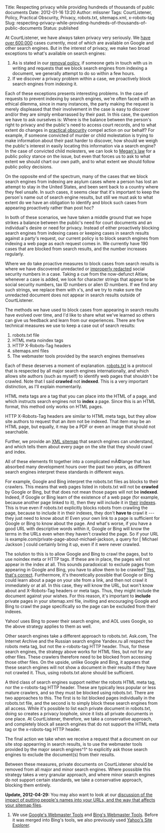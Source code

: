 Title: Respecting privacy while providing hundreds of thousands of public documents
Date: 2012-01-16 13:20
Author: mlissner
Tags: CourtListener, Policy, Practical Obscurity, Privacy, robots.txt, sitemaps.xml, x-robots-tag
Slug: respecting-privacy-while-providing-hundreds-of-thousands-of-public-documents
Status: published

At CourtListener, we have always taken privacy very seriously. We [have
over 600,000](http://courtlistener.com/coverage/) cases currently, most
of which are available on Google and other search engines. But in the
interest of privacy, we make two broad exceptions to what's available on
search engines:

1.  As is stated in our [removal
    policy](http://courtlistener.com/removal/), if someone gets in touch
    with us in writing and requests that we block search engines from
    indexing a document, we generally attempt to do so within a few
    hours.
2.  If we discover a privacy problem within a case, we proactively block
    search engines from indexing it.

Each of these exceptions presents interesting problems. In the case of
requests to prevent indexing by search engines, we're often faced with
an ethical dilemma, since in many instances, the party making the
request is merely displeased that their involvement in the case is easy
to discover and/or they are simply embarrassed by their past. In this
case, the question we have to ask ourselves is: Where is the balance
between the person's right to privacy and the public's need to access
court records, and to what extent do changes in [practical
obscurity](http://scholar.google.com/scholar?hl=en&q=practical+obscurity+privacy)
compel action on our behalf? For example, if someone convicted of murder
or child molestation is trying to make information about their past
harder to discover, how should we weigh the public's interest in easily
locating this information via a search engine? In the case of convicted
child molesters, we can look to [Megan's
law](http://en.wikipedia.org/wiki/Megan%27s_Law) for a public policy
stance on the issue, but even that forces us to ask to what extent we
should chart our own path, and to what extent we should follow public
policy decisions.

On the opposite end of the spectrum, many of the cases that we block
search engines from indexing are asylum cases where a person has lost an
attempt to stay in the United States, and been sent back to a country
where they feel unsafe. In such cases, it seems clear that it's
important to keep the person's name out of search engine results, but
still we must ask to what extent do we have an obligation to identify
and block such cases from appearing proactively rather than post hoc?

In both of these scenarios, we have taken a middle ground that we hope
strikes a balance between the public's need for court documents and an
individual's desire or need for privacy. Instead of either proactively
blocking search engines from indexing cases or keeping cases in search
results against a party's request, our current policy is to block search
engines from indexing a web page as each request comes in. We currently
have 190 cases that are blocked from search results, and the number
increases regularly.

Where we do take proactive measures to block cases from search results
is where we have discovered unredacted or [improperly
redacted](https://freedom-to-tinker.com/blog/tblee/what-gets-redacted-pacer)
social security numbers in a case. Taking a cue from the now-defunct
Altlaw, whenever a case is added, we look for character strings that
appear to be social security numbers, tax ID numbers or alien ID
numbers. If we find any such strings, we replace them with x's, and we
try to make sure the unredacted document does not appear in search
results outside of CourtListener.

The methods we have used to block cases from appearing in search results
have evolved over time, and I'd like to share what we've learned so
others can give us feedback and learn from our experiences. There are
five technical measures we use to keep a case out of search results:

1.  robots.txt file
2.  HTML meta noindex tags
3.  HTTP X-Robots-Tag headers
4.  sitemaps.xml files
5.  The webmaster tools provided by the search engines themselves

Each of these deserves a moment of explanation.
[robots.txt](http://www.robotstxt.org/) is a protocol that is respected
by all major search engines internationally, and which allows site
authors (such as myself) to identify web pages that shouldn't be
crawled. Note that I said **crawled** not **indexed**. This is a very
important distinction, as I'll explain momentarily.

HTML meta tags are a tag that you can place into the HTML of a page, and
which instructs search engines not to **index** a page. Since this is an
HTML format, this method only works on HTML pages.

HTTP X-Robots-Tag headers are similar to HTML meta tags, but they allow
site authors to request that an *item* not be indexed. That item may be
an HTML page, but equally, it may be a PDF or even an image that should
not searchable.

Further, we provide an [XML
sitemap](http://www.sitemaps.org/protocol.html) that search engines can
understand, and which tells them about every page on the site that they
should crawl and index.

All of these elements fit together into a complicated mÃ©lange that has
absorbed many development hours over the past two years, as different
search engines interpret these standards in different ways.

For example, Google and Bing interpret the robots.txt files as blocks to
their crawlers. This means that web pages listed in robots.txt will not
be **crawled** by Google or Bing, but that does not mean those pages
will not be **indexed**. Indeed, if Google or Bing learn of the
existence of a web page (for example, because another page linked to
it), then they will include it in
[their](http://www.youtube.com/watch?v=KBdEwpRQRD0)
[indexes](http://www.bing.com/community/site_blogs/b/webmaster/archive/2009/08/21/prevent-a-bot-from-getting-lost-in-space-sem-101.aspx).
This is true even if robots.txt explicitly blocks robots from crawling
the page, because to include it in their indexes, they don't **have to**
crawl it --- they just need to know about it! Even your own link to a
page is sufficient for Google or Bing to know about the page. And what's
worse, if you have a good URL with descriptive words within it, Google
or Bing will know the terms in the URLs even when they haven't crawled
the page. So if your URL is
example.com/private-page-about-michael-jackson, a query for [ Michael
Jackson ] could certainly bring it up, even if it were never crawled.

The solution to this is to allow Google and Bing to crawl the pages, but
to use noindex meta or HTTP tags. If these are in place, the pages will
not appear in the index at all. This sounds paradoxical: to exclude
pages from appearing in Google and Bing, you have to allow them to be
crawled? [Yes, that's
correct](https://support.google.com/webmasters/bin/answer.py?hl=en&answer=93710).
Furthermore, it's theoretically possible that Google or Bing could learn
about a page on your site from a link, and then not crawl it immediately
or at all. In this case, they will know the URL, but won't know about
and X-Robots-Tag headers or meta tags. Thus, they might include the
document against your wishes. For this reason, it's important to
**include** private pages in your sitemap.xml file, inviting and
encouraging Google and Bing to crawl the page specifically so the page
can be excluded from their indexes.

Yahoo! uses Bing to power their search engine, and AOL uses Google, so
the above strategy applies to them as well.

Other search engines take a different approach to robots.txt. Ask.com,
The Internet Archive and the Russian search engine Yandex.ru all respect
the robots meta tag, but not the x-robots-tag HTTP header. Thus, for
these search engines, the strategy above works for HTML files, but not
for any other files. These crawlers therefore need to be blocked from
accessing those other files. On the upside, unlike Google and Bing, it
appears that these search engines will not show a document in their
results if they have not crawled it. Thus, using robots.txt alone should
be sufficient.

A third class of search engines support neither the robots HTML meta
tag, nor the x-robots-tag HTTP header. These are typically less popular
or less mature crawlers, and so they must be blocked using robots.txt.
There are two approaches to this. The first is to list blocked pages
individually in the robots.txt file, and the second is to simply block
these search engines from all access. While it's possible to list each
private document in robots.txt, doing so creates a privacy loophole,
since it lists all private documents in one place. At CourtListener,
therefore, we take a conservative approach, and completely block all
search engines that do not support the HTML meta tag or the x-robots-tag
HTTP header.

The final action we take when we receive a request that a document on
our site stop appearring in search results, is to use the webmaster
tools provided by the major search engines^1^ to explicitly ask those
search engines to exclude the document(s) from their results.

Between these measures, private documents on CourtListener should be
removed from all major and minor search engines. Where posssible this
strategy takes a very granular approach, and where minor search engines
do not support certain standards, we take a conservative approach,
blocking them entirely.

**Update, 2012-04-29:** You may also want to look at our [discussion of
the impact of putting people's names into your URLs, and the way that
affects your sitemap
files](http://michaeljaylissner.com/blog/further-privacy-protections-at-courtlistener).

<!-- actual footnotes -->

1.  We use [Google's Webmaster
    Tools](http://www.google.com/webmasters/tools) and [Bing's Webmaster
    Tools](http://www.bing.com/toolbox/webmaster). Before it was merged
    into Bing's tools, we also previously used [Yahoo's Site
    Explorer](http://siteexplorer.search.yahoo.com/).

